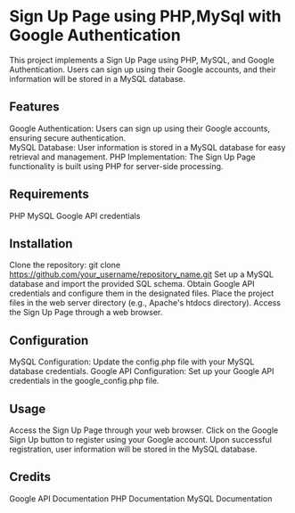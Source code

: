 # Sign Up Page using PHP,MySql with Google Authentication
This project implements a Sign Up Page using PHP, MySQL, and Google Authentication. Users can sign up using their Google accounts, and their information will be stored in a MySQL database.
## Features
Google Authentication: Users can sign up using their Google accounts, ensuring secure authentication.<br>
MySQL Database: User information is stored in a MySQL database for easy retrieval and management.
PHP Implementation: The Sign Up Page functionality is built using PHP for server-side processing.

## Requirements
PHP 
MySQL 
Google API credentials

## Installation
Clone the repository: git clone https://github.com/your_username/repository_name.git
Set up a MySQL database and import the provided SQL schema.
Obtain Google API credentials and configure them in the designated files.
Place the project files in the web server directory (e.g., Apache's htdocs directory).
Access the Sign Up Page through a web browser.

## Configuration
MySQL Configuration: Update the config.php file with your MySQL database credentials.
Google API Configuration: Set up your Google API credentials in the google_config.php file.

## Usage
Access the Sign Up Page through your web browser.
Click on the Google Sign Up button to register using your Google account.
Upon successful registration, user information will be stored in the MySQL database.

## Credits
Google API Documentation
PHP Documentation
MySQL Documentation
